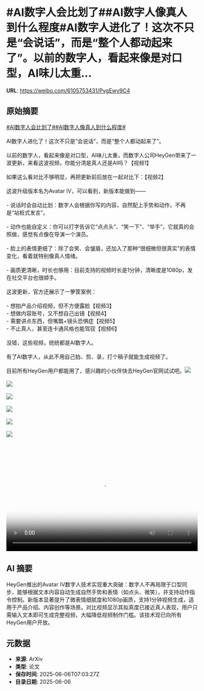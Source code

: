 # #AI数字人会比划了##AI数字人像真人到什么程度#AI数字人进化了！这次不只是“会说话”，而是“整个人都动起来了”。以前的数字人，看起来像是对口型，AI味儿太重...

**URL**: https://weibo.com/6105753431/PvgEwy9C4

## 原始摘要

<a href="https://m.weibo.cn/search?containerid=231522type%3D1%26t%3D10%26q%3D%23AI%E6%95%B0%E5%AD%97%E4%BA%BA%E4%BC%9A%E6%AF%94%E5%88%92%E4%BA%86%23&amp;extparam=%23AI%E6%95%B0%E5%AD%97%E4%BA%BA%E4%BC%9A%E6%AF%94%E5%88%92%E4%BA%86%23" data-hide=""><span class="surl-text">#AI数字人会比划了#</span></a><a href="https://m.weibo.cn/search?containerid=231522type%3D1%26t%3D10%26q%3D%23AI%E6%95%B0%E5%AD%97%E4%BA%BA%E5%83%8F%E7%9C%9F%E4%BA%BA%E5%88%B0%E4%BB%80%E4%B9%88%E7%A8%8B%E5%BA%A6%23&amp;extparam=%23AI%E6%95%B0%E5%AD%97%E4%BA%BA%E5%83%8F%E7%9C%9F%E4%BA%BA%E5%88%B0%E4%BB%80%E4%B9%88%E7%A8%8B%E5%BA%A6%23" data-hide=""><span class="surl-text">#AI数字人像真人到什么程度#</span></a><br><br>AI数字人进化了！这次不只是“会说话”，而是“整个人都动起来了”。<br><br>以前的数字人，看起来像是对口型，AI味儿太重，而数字人公司HeyGen带来了一波更新，来看这波视频，你能分清是真人还是AI吗？【视频1】<br><br>如果这么看对比不够明显，再把更新前后放在一起对比下：【视频2】<br><br>这波升级版本名为Avatar IV，可以看到，新版本能做到——<br><br>- 说话时会自动比划：数字人会根据你写的内容，自然配上手势和动作，不再是“站桩式发言”。<br><br>- 动作也能自定义：你可以打字告诉它“点点头”、“笑一下”、“举手”，它就真的会照做，感觉有点像在导演一个演员。<br><br>- 脸上的表情更细了：除了会笑、会皱眉，还加入了那种“很细微但很真实”的表情变化，看着就特别像真人情绪。<br><br>- 画质更清晰，时长也够用：目前支持的视频时长是1分钟，清晰度是1080p，发在社交平台也很顺手。<br><br>这波更新，官方还展示了一箩筐案例：<br><br>- 想拍产品介绍视频，但不方便露脸【视频3】<br>- 想做内容账号，又不想自己出镜【视频4】<br>- 需要讲点东西，但嘴瓢+镜头恐惧症【视频5】<br>- 不止真人，甚至连卡通风格也能驾驭【视频6】<br><br>没错，这些视频，统统都是AI数字人。<br><br>有了AI数字人，从此不用自己拍、剪、录，打个稿子就能生成视频了。<br><br>目前所有HeyGen用户都能用了，感兴趣的小伙伴快去HeyGen官网试试吧。<img style="" src="https://tvax3.sinaimg.cn/large/006Fd7o3ly1i25ipp1odyj30zk0k0dga.jpg" referrerpolicy="no-referrer"><br><br><img style="" src="https://tvax4.sinaimg.cn/large/006Fd7o3ly1i25ipoftj2j30k00zkt9n.jpg" referrerpolicy="no-referrer"><br><br><img style="" src="https://tvax2.sinaimg.cn/large/006Fd7o3ly1i25ipr8z3ij30k00zkdhg.jpg" referrerpolicy="no-referrer"><br><br><img style="" src="https://tvax1.sinaimg.cn/large/006Fd7o3ly1i25ipocn9zj30k00zkq45.jpg" referrerpolicy="no-referrer"><br><br><img style="" src="https://tvax1.sinaimg.cn/large/006Fd7o3ly1i25ippzrkdj30k00zkgmv.jpg" referrerpolicy="no-referrer"><br><br><img style="" src="https://tvax1.sinaimg.cn/large/006Fd7o3ly1i25ipp2rx5j30jy0zkaaz.jpg" referrerpolicy="no-referrer"><br><br><br clear="both"><div style="clear: both"></div><video controls="controls" poster="https://tvax3.sinaimg.cn/orj480/006Fd7o3ly1i25ipp4komj30zk0k0dga.jpg" style="width: 100%"><source src="https://f.video.weibocdn.com/o0/8dUD9w2Wlx08oPjeHuEU010412009M2l0E010.mp4?label=mp4_720p&amp;template=1280x720.25.0&amp;ori=0&amp;ps=1CwnkDw1GXwCQx&amp;Expires=1749196754&amp;ssig=KsbY3RNFWC&amp;KID=unistore,video"><source src="https://f.video.weibocdn.com/o0/A0t30Gxglx08oPjejcbC0104120051kv0E010.mp4?label=mp4_hd&amp;template=852x480.25.0&amp;ori=0&amp;ps=1CwnkDw1GXwCQx&amp;Expires=1749196754&amp;ssig=%2BAccKHM3VP&amp;KID=unistore,video"><source src="https://f.video.weibocdn.com/o0/Gle3OnEklx08oPjdBoAw010412003jAv0E010.mp4?label=mp4_ld&amp;template=640x360.25.0&amp;ori=0&amp;ps=1CwnkDw1GXwCQx&amp;Expires=1749196754&amp;ssig=AFWKNCjoqo&amp;KID=unistore,video"><p>视频无法显示，请前往<a href="https://video.weibo.com/show?fid=1034%3A5174503832223803" target="_blank" rel="noopener noreferrer">微博视频</a>观看。</p></video>

## AI 摘要

HeyGen推出的Avatar IV数字人技术实现重大突破：数字人不再局限于口型同步，能够根据文本内容自动生成自然手势和表情（如点头、微笑），并支持动作指令控制。新版本显著提升了微表情细腻度和1080p画质，支持1分钟视频生成，适用于产品介绍、内容创作等场景。对比视频显示其拟真度已接近真人表现，用户只需输入文本即可生成完整视频，大幅降低视频制作门槛。该技术现已向所有HeyGen用户开放。

## 元数据

- **来源**: ArXiv
- **类型**: 论文
- **保存时间**: 2025-06-06T07:03:27Z
- **目录日期**: 2025-06-06
